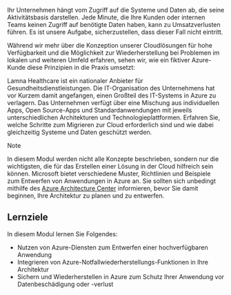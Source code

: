 Ihr Unternehmen hängt vom Zugriff auf die Systeme und Daten ab, die seine Aktivitätsbasis darstellen. Jede Minute, die Ihre Kunden oder internen Teams keinen Zugriff auf benötigte Daten haben, kann zu Umsatzverlusten führen. Es ist unsere Aufgabe, sicherzustellen, dass dieser Fall nicht eintritt.

Während wir mehr über die Konzeption unserer Cloudlösungen für hohe Verfügbarkeit und die Möglichkeit zur Wiederherstellung bei Problemen im lokalen und weiteren Umfeld erfahren, sehen wir, wie ein fiktiver Azure-Kunde diese Prinzipien in die Praxis umsetzt:

Lamna Healthcare ist ein nationaler Anbieter für Gesundheitsdienstleistungen. Die IT-Organisation des Unternehmens hat vor Kurzem damit angefangen, einen Großteil des IT-Systems in Azure zu verlagern. Das Unternehmen verfügt über eine Mischung aus individuellen Apps, Open Source-Apps und Standardanwendungen mit jeweils unterschiedlichen Architekturen und Technologieplattformen. Erfahren Sie, welche Schritte zum Migrieren zur Cloud erforderlich sind und wie dabei gleichzeitig Systeme und Daten geschützt werden.

> [!NOTE]
> In diesem Modul werden nicht alle Konzepte beschrieben, sondern nur die wichtigsten, die für das Erstellen einer Lösung in der Cloud hilfreich sein können. Microsoft bietet verschiedene Muster, Richtlinien und Beispiele zum Entwerfen von Anwendungen in Azure an. Sie sollten sich unbedingt mithilfe des [Azure Architecture Center](https://docs.microsoft.com/azure/architecture/) informieren, bevor Sie damit beginnen, Ihre Architektur zu planen und zu entwerfen.

## <a name="learning-objectives"></a>Lernziele

In diesem Modul lernen Sie Folgendes:

- Nutzen von Azure-Diensten zum Entwerfen einer hochverfügbaren Anwendung
- Integrieren von Azure-Notfallwiederherstellungs-Funktionen in Ihre Architektur
- Sichern und Wiederherstellen in Azure zum Schutz Ihrer Anwendung vor Datenbeschädigung oder -verlust